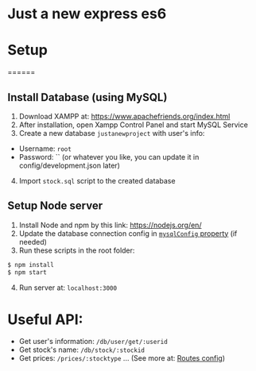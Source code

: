 # Just a new express es6

# Setup
======
## Install Database (using MySQL)
1. Download XAMPP at: https://www.apachefriends.org/index.html
2. After installation, open Xampp Control Panel and start MySQL Service
3. Create a new database `justanewproject` with user's info:
  - Username: `root`
  - Password: ``
(or whatever you like, you can update it in config/development.json later)
4. Import `stock.sql` script to the created database

## Setup Node server
1. Install Node and npm by this link: https://nodejs.org/en/
2. Update the database connection config in [`mysqlConfig` property](https://github.com/namth2704/express-es6/blob/master/config/development.json) (if needed)
3. Run these scripts in the root folder:
```sh
$ npm install
$ npm start
```
4. Run server at: `localhost:3000`

# Useful API:
* Get user's information: `/db/user/get/:userid`
* Get stock's name: `/db/stock/:stockid`
* Get prices: `/prices/:stocktype`
...
(See more at: [Routes config](https://github.com/namth2704/express-es6/blob/master/routes/index.js))
